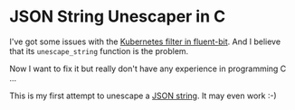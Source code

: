 # JSON String Unescaper in C

I've got some issues with the
[Kubernetes filter in fluent-bit](https://github.com/fluent/fluent-bit/tree/master/plugins/filter_kubernetes).
And I believe that its `unescape_string` function is the problem.

Now I want to fix it but really don't have any experience in programming C ...

This is my first attempt to unescape a
[JSON string](http://www.ietf.org/rfc/rfc4627.txt). It may even work :-)
